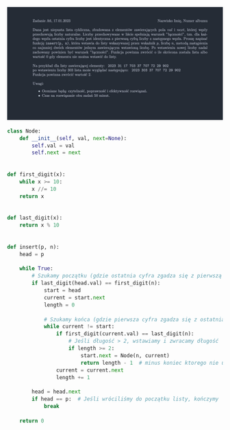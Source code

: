<picture>
  <source srcset="../../../srt/zbior_zadan/2022_A6.png" media="(prefers-color-scheme: light)">
  <source srcset="../../../srt/zbior_zadan/black_2022_A6.jpeg" media="(prefers-color-scheme: dark)">
  <img src="../../../srt/zbior_zadan/black_2022_A6.jpeg" alt="zadanie 2022_A6">
</picture>

```python
class Node:
    def __init__(self, val, next=None):
        self.val = val
        self.next = next


def first_digit(x):
    while x >= 10:
        x //= 10
    return x


def last_digit(x):
    return x % 10


def insert(p, n):
    head = p

    while True:
        # Szukamy początku (gdzie ostatnia cyfra zgadza się z pierwszą cyfrą n)
        if last_digit(head.val) == first_digit(n):
            start = head
            current = start.next
            length = 0

            # Szukamy końca (gdzie pierwsza cyfra zgadza się z ostatnią cyfrą n)
            while current != start:
                if first_digit(current.val) == last_digit(n):
                    # Jeśli długość > 2, wstawiamy i zwracamy długość
                    if length >= 2:
                        start.next = Node(n, current)
                        return length - 1  # minus koniec ktorego nie usuwamy oraz ona sama
                current = current.next
                length += 1

        head = head.next
        if head == p:  # Jeśli wróciliśmy do początku listy, kończymy
            break

    return 0
```
